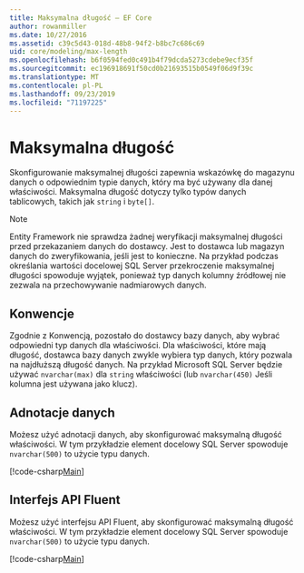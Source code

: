 ```yaml
---
title: Maksymalna długość — EF Core
author: rowanmiller
ms.date: 10/27/2016
ms.assetid: c39c5d43-018d-48b8-94f2-b8bc7c686c69
uid: core/modeling/max-length
ms.openlocfilehash: b6f0594fed0c491b4f79dcda5273cdebe9ecf35f
ms.sourcegitcommit: ec196918691f50cd0b21693515b0549f06d9f39c
ms.translationtype: MT
ms.contentlocale: pl-PL
ms.lasthandoff: 09/23/2019
ms.locfileid: "71197225"
---
```

# <a name="maximum-length"></a>Maksymalna długość

Skonfigurowanie maksymalnej długości zapewnia wskazówkę do magazynu danych o odpowiednim typie danych, który ma być używany dla danej właściwości. Maksymalna długość dotyczy tylko typów danych tablicowych, takich jak `string` i `byte[]`.

> [!NOTE]  
> Entity Framework nie sprawdza żadnej weryfikacji maksymalnej długości przed przekazaniem danych do dostawcy. Jest to dostawca lub magazyn danych do zweryfikowania, jeśli jest to konieczne. Na przykład podczas określania wartości docelowej SQL Server przekroczenie maksymalnej długości spowoduje wyjątek, ponieważ typ danych kolumny źródłowej nie zezwala na przechowywanie nadmiarowych danych.

## <a name="conventions"></a>Konwencje

Zgodnie z Konwencją, pozostało do dostawcy bazy danych, aby wybrać odpowiedni typ danych dla właściwości. Dla właściwości, które mają długość, dostawca bazy danych zwykle wybiera typ danych, który pozwala na najdłuższą długość danych. Na przykład Microsoft SQL Server będzie używać `nvarchar(max)` dla `string` właściwości (lub `nvarchar(450)` Jeśli kolumna jest używana jako klucz).

## <a name="data-annotations"></a>Adnotacje danych

Możesz użyć adnotacji danych, aby skonfigurować maksymalną długość właściwości. W tym przykładzie element docelowy SQL Server spowoduje `nvarchar(500)` to użycie typu danych.

[!code-csharp[Main](../../../samples/core/Modeling/DataAnnotations/MaxLength.cs?highlight=14)]

## <a name="fluent-api"></a>Interfejs API Fluent

Możesz użyć interfejsu API Fluent, aby skonfigurować maksymalną długość właściwości. W tym przykładzie element docelowy SQL Server spowoduje `nvarchar(500)` to użycie typu danych.

[!code-csharp[Main](../../../samples/core/Modeling/FluentAPI/MaxLength.cs?highlight=11-13)]
